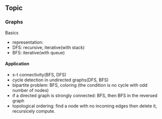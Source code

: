 ## Topic

### Graphs

Basics

- representation: 
- DFS: recursive, iterative(with stack)
- BFS: iterative(with queue)

#### Application

- s-t connectivity(BFS, DFS)
- cycle detection in undirected graphs(DFS, BFS)
- bipartite problem: BFS, coloring (the condition is no cycle with odd number of nodes)
- if a directed graph is strongly connected: BFS, then BFS in the reversed graph
- topological ordering: find a node with no incoming edges then delete it, recursicely compute.
